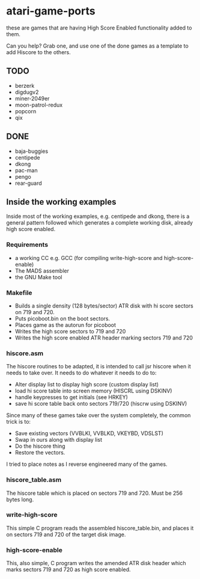 # atari-game-ports

these are games that are having High Score Enabled functionality added to them.

Can you help? Grab one, and use one of the done games as a template to add Hiscore to the others.

## TODO

* berzerk
* digdugv2
* miner-2049er
* moon-patrol-redux
* popcorn
* qix

## DONE

* baja-buggies
* centipede
* dkong
* pac-man
* pengo
* rear-guard

## Inside the working examples

Inside most of the working examples, e.g. centipede and dkong, there is a general pattern followed which generates a complete working disk, already high score enabled.

### Requirements

* a working CC e.g. GCC (for compiling write-high-score and high-score-enable)
* The MADS assembler 
* the GNU Make tool

### Makefile

* Builds a single density (128 bytes/sector) ATR disk with hi score sectors on 719 and 720. 
* Puts picoboot.bin on the boot sectors.
* Places game as the autorun for picoboot
* Writes the high score sectors to 719 and 720
* Writes the high score enabled ATR header marking sectors 719 and 720

### hiscore.asm

The hiscore routines to be adapted, it is intended to call jsr hiscore when it needs to take over. It needs to do whatever it needs to do to:

* Alter display list to display high score (custom display list)
* load hi score table into screen memory (HISCRL using DSKINV)
* handle keypresses to get initials (see HRKEY)
* save hi score table back onto sectors 719/720 (hiscrw using DSKINV)

Since many of these games take over the system completely, the common trick is to:

* Save existing vectors (VVBLKI, VVBLKD, VKEYBD, VDSLST)
* Swap in ours along with display list
* Do the hiscore thing
* Restore the vectors.

I tried to place notes as I reverse engineered many of the games.

### hiscore_table.asm

The hiscore table which is placed on sectors 719 and 720. Must be 256 bytes long.

### write-high-score

This simple C program reads the assembled hiscore_table.bin, and places it on sectors 719 and 720 of the target disk image.

### high-score-enable

This, also simple, C program writes the amended ATR disk header which marks sectors 719 and 720 as high score enabled.

